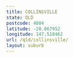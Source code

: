 ```yaml
---
title: COLLINSVILLE
state: QLD
postcode: 4804
latitude: -20.867952
longitude: 147.518462
url: /qld/collinsville/
layout: suburb
---
```

